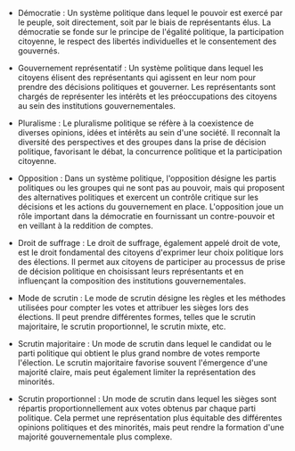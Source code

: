 - Démocratie : Un système politique dans lequel le pouvoir est exercé par le peuple, soit directement, soit par le biais de représentants élus. La démocratie se fonde sur le principe de l'égalité politique, la participation citoyenne, le respect des libertés individuelles et le consentement des gouvernés.

- Gouvernement représentatif : Un système politique dans lequel les citoyens élisent des représentants qui agissent en leur nom pour prendre des décisions politiques et gouverner. Les représentants sont chargés de représenter les intérêts et les préoccupations des citoyens au sein des institutions gouvernementales.

- Pluralisme : Le pluralisme politique se réfère à la coexistence de diverses opinions, idées et intérêts au sein d'une société. Il reconnaît la diversité des perspectives et des groupes dans la prise de décision politique, favorisant le débat, la concurrence politique et la participation citoyenne.

- Opposition : Dans un système politique, l'opposition désigne les partis politiques ou les groupes qui ne sont pas au pouvoir, mais qui proposent des alternatives politiques et exercent un contrôle critique sur les décisions et les actions du gouvernement en place. L'opposition joue un rôle important dans la démocratie en fournissant un contre-pouvoir et en veillant à la reddition de comptes.

- Droit de suffrage : Le droit de suffrage, également appelé droit de vote, est le droit fondamental des citoyens d'exprimer leur choix politique lors des élections. Il permet aux citoyens de participer au processus de prise de décision politique en choisissant leurs représentants et en influençant la composition des institutions gouvernementales.

- Mode de scrutin : Le mode de scrutin désigne les règles et les méthodes utilisées pour compter les votes et attribuer les sièges lors des élections. Il peut prendre différentes formes, telles que le scrutin majoritaire, le scrutin proportionnel, le scrutin mixte, etc.

- Scrutin majoritaire : Un mode de scrutin dans lequel le candidat ou le parti politique qui obtient le plus grand nombre de votes remporte l'élection. Le scrutin majoritaire favorise souvent l'émergence d'une majorité claire, mais peut également limiter la représentation des minorités.

- Scrutin proportionnel : Un mode de scrutin dans lequel les sièges sont répartis proportionnellement aux votes obtenus par chaque parti politique. Cela permet une représentation plus équitable des différentes opinions politiques et des minorités, mais peut rendre la formation d'une majorité gouvernementale plus complexe.